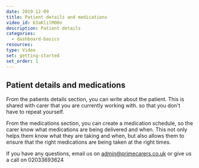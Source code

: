 ```yaml
---
date: 2019-12-09
title: Patient details and medications
video_id: 63aKlilMO0o
description: Patient details
categories:
  - dashboard-basics
resources:
type: Video
set: getting-started
set_order: 1
---
```


## Patient details and medications

From the patients details section, you can write about the patient. This is shared with carer that you are currently working with. so that you don't have to repeat yourself.

From the medications section, you can create a medication schedule, so the carer know what medications are being delivered and when. This not only helps them know what they are taking and when, but also allows them to ensure that the right medications are being taken at the right times.

If you have any questions, email us on admin@primecarers.co.uk or give us a call on 02033693624
